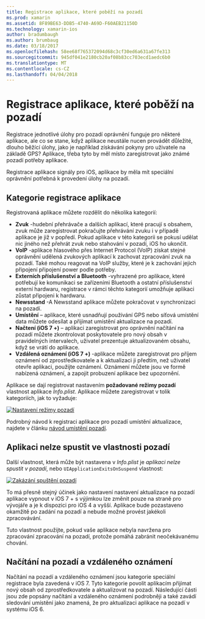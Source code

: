 ```yaml
---
title: Registrace aplikace, které poběží na pozadí
ms.prod: xamarin
ms.assetid: 8F89BE63-DDB5-4740-A69D-F60AEB21150D
ms.technology: xamarin-ios
author: bradumbaugh
ms.author: brumbaug
ms.date: 03/18/2017
ms.openlocfilehash: 58ee68f765372094d68c3cf30ed6a631a67fe313
ms.sourcegitcommit: 945df041e2180cb20af08b83cc703ecd1aedc6b0
ms.translationtype: MT
ms.contentlocale: cs-CZ
ms.lasthandoff: 04/04/2018
---
```

# <a name="registering-applications-to-run-in-the-background"></a>Registrace aplikace, které poběží na pozadí

Registrace jednotlivé úlohy pro pozadí oprávnění funguje pro některé aplikace, ale co se stane, když aplikace neustále nucen provádět důležité, dlouho běžící úlohy, jako je například získávání pokyny pro uživatele na základě GPS? Aplikace, třeba tyto by měl místo zaregistrovat jako známé pozadí potřeby aplikace.

Registrace aplikace signály pro iOS, aplikace by měla mít speciální oprávnění potřebná k provedení úlohy na pozadí.

## <a name="application-registration-categories"></a>Kategorie registrace aplikace

Registrovaná aplikace můžete rozdělit do několika kategorií:

-  **Zvuk** -hudební přehrávače a dalších aplikací, které pracují s obsahem, zvuk může zaregistrovat pokračujte přehrávání zvuku i v případě aplikace je již v popředí. Pokud aplikace v této kategorii se pokusí udělat nic jiného než přehrát zvuk nebo stahování v pozadí, iOS ho ukončit.
-  **VoIP** -aplikace hlasového přes Internet Protocol (VoIP) získat stejné oprávnění udělená zvukových aplikací k zachovat zpracování zvuk na pozadí. Také mohou reagovat na VoIP služby, které je k zachování jejich připojení připojení power podle potřeby.
-  **Externích příslušenství a Bluetooth** -vyhrazené pro aplikace, které potřebují ke komunikaci se zařízeními Bluetooth a ostatní příslušenství externí hardwaru, registrace v rámci těchto kategorií umožňuje aplikaci zůstat připojeni k hardwaru.
-  **Newsstand** -A Newsstand aplikace můžete pokračovat v synchronizaci na pozadí.
-  **Umístění** – aplikace, které usnadňují používání GPS nebo síťová umístění data můžete odesílat a přijímat umístění aktualizace na pozadí.
-  **Načtení (iOS 7 +)** – aplikaci zaregistrovat pro oprávnění načítání na pozadí můžete zkontrolovat poskytovatele pro nový obsah v pravidelných intervalech, uživatel prezentuje aktualizovaném obsahu, když se vrátí do aplikace.
-  **Vzdálená oznámení (iOS 7 +)** -aplikace můžete zaregistrovat pro příjem oznámení od zprostředkovatele a k aktualizaci ji předtím, než uživatel otevře aplikaci, použijte oznámení. Oznámení můžete jsou ve formě nabízená oznámení, a zapojit probuzení aplikace bez upozornění.


Aplikace se dají registrovat nastavením **požadované režimy pozadí** vlastnost aplikace *Info.plist*. Aplikace můžete zaregistrovat v tolik kategoriích, jak to vyžaduje:

 [![](registering-applications-to-run-in-background-images/bgmodes.png "Nastavení režimy pozadí")](registering-applications-to-run-in-background-images/bgmodes.png#lightbox)

Podrobný návod k registraci aplikace pro pozadí umístění aktualizace, najdete v článku [návod umístění pozadí](~/ios/app-fundamentals/backgrounding/ios-backgrounding-walkthroughs/location-walkthrough.md).

## <a name="application-does-not-run-in-background-property"></a>Aplikaci nelze spustit ve vlastnosti pozadí

Další vlastnost, která může být nastavena v *Info.plist* je *aplikaci nelze spustit v pozadí*, nebo `UIApplicationExitsOnSuspend` vlastnost:

 [![](registering-applications-to-run-in-background-images/plist.png "Zakázání spuštění pozadí")](registering-applications-to-run-in-background-images/plist.png#lightbox)

To má přesně stejný účinek jako nastavení nastavení aktualizace na pozadí aplikace vypnout v iOS 7 + s výjimkou lze změnit pouze na straně pro vývojáře a je k dispozici pro iOS 4 a vyšší. Aplikace bude pozastaveno okamžitě po zadání na pozadí a nebude možné provést jakékoli zpracovávání.

Tuto vlastnost použijte, pokud vaše aplikace nebyla navržena pro zpracování zpracování na pozadí, protože pomáhá zabránit neočekávanému chování.

## <a name="background-fetch-and-remote-notifications"></a>Načítání na pozadí a vzdáleného oznámení

Načítání na pozadí a vzdáleného oznámení jsou kategorie speciální registrace byla zavedená v iOS 7. Tyto kategorie povolit aplikacím přijímat nový obsah od zprostředkovatele a aktualizovat na pozadí. Následující části jsou zde popsány načítání a vzdáleného oznámení podrobněji a také zavádí sledování umístění jako znamená, že pro aktualizaci aplikace na pozadí v systému iOS 6.
